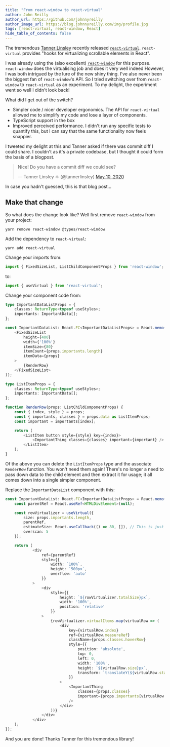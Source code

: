```yaml
---
title: "From react-window to react-virtual"
author: John Reilly
author_url: https://github.com/johnnyreilly
author_image_url: https://blog.johnnyreilly.com/img/profile.jpg
tags: [react-virtual, react-window, React]
hide_table_of_contents: false
---
```

The tremendous [Tanner Linsley](https://twitter.com/tannerlinsley) recently released [`react-virtual`](https://github.com/tannerlinsley/react-virtual). `react-virtual` provides "hooks for virtualizing scrollable elements in React".

I was already using the (also excellent) [`react-window`](https://github.com/bvaughn/react-window) for this purpose. `react-window` does the virtualising job and does it very well indeed However, I was both intrigued by the lure of the new shiny thing. I've also never been the biggest fan of `react-window`'s API. So I tried switching over from `react-window` to `react-virtual` as an experiment. To my delight, the experiment went so well I didn't look back!

What did I get out of the switch?

- Simpler code / nicer developer ergonomics. The API for `react-virtual` allowed me to simplify my code and lose a layer of components. 
- TypeScript support in the box
- Improved perceived performance. I didn't run any specific tests to quantify this, but I can say that the same functionality now feels snappier.



I tweeted my delight at this and Tanner asked if there was commit diff I could share. I couldn't as it's a private codebase, but I thought it could form the basis of a blogpost.

 > Nice! Do you have a commit diff we could see?
> 
> — Tanner Linsley ⚛️ (@tannerlinsley) [May 10, 2020](https://twitter.com/tannerlinsley/status/1259503283103608832?ref_src=twsrc%5Etfw)

<script async="" src="https://platform.twitter.com/widgets.js" charSet="utf-8"></script>

In case you hadn't guessed, this is that blog post...

## Make that change

So what does the change look like? Well first remove `react-window` from your project:

```
yarn remove react-window @types/react-window
```

Add the dependency to `react-virtual`:

```
yarn add react-virtual
```

Change your imports from:

```ts
import { FixedSizeList, ListChildComponentProps } from 'react-window';
```

to:

```ts
import { useVirtual } from 'react-virtual';
```

Change your component code from:

```ts
type ImportantDataListProps = {
    classes: ReturnType<typeof useStyles>;
    importants: ImportantData[];
};

const ImportantDataList: React.FC<ImportantDataListProps> = React.memo(props => (
    <FixedSizeList
        height={400}
        width={'100%'}
        itemSize={80}
        itemCount={props.importants.length}
        itemData={props}
    >
        {RenderRow}
    </FixedSizeList>
));

type ListItemProps = {
    classes: ReturnType<typeof useStyles>;
    importants: ImportantData[];
};

function RenderRow(props: ListChildComponentProps) {
    const { index, style } = props;
    const { importants, classes } = props.data as ListItemProps;
    const important = importants[index];

    return (
        <ListItem button style={style} key={index}>
            <ImportantThing classes={classes} important={important} />
        </ListItem>
    );
}
```

Of the above you can delete the `ListItemProps` type and the associate `RenderRow` function. You won't need them again! There's no longer a need to pass down data to the child element and then extract it for usage; it all comes down into a single simpler component.

Replace the `ImportantDataList` component with this:

```ts
const ImportantDataList: React.FC<ImportantDataListProps> = React.memo(props => {
    const parentRef = React.useRef<HTMLDivElement>(null);

    const rowVirtualizer = useVirtual({
        size: props.importants.length,
        parentRef,
        estimateSize: React.useCallback(() => 80, []), // This is just a best guess
        overscan: 5
    });

    return (
            <div
                ref={parentRef}
                style={{
                    width: `100%`,
                    height: `500px`,
                    overflow: 'auto'
                }}
            >
                <div
                    style={{
                        height: `${rowVirtualizer.totalSize}px`,
                        width: '100%',
                        position: 'relative'
                    }}
                >
                    {rowVirtualizer.virtualItems.map(virtualRow => (
                        <div
                            key={virtualRow.index}
                            ref={virtualRow.measureRef}
                            className={props.classes.hoverRow}
                            style={{
                                position: 'absolute',
                                top: 0,
                                left: 0,
                                width: '100%',
                                height: `${virtualRow.size}px`,
                                transform: `translateY(${virtualRow.start}px)`
                            }}
                        >
                            <ImportantThing
                                classes={props.classes}
                                important={props.importants[virtualRow.index]}
                            />
                        </div>
                    ))}
                </div>
            </div>
    );
});
```

And you are done! Thanks Tanner for this tremendous library!


